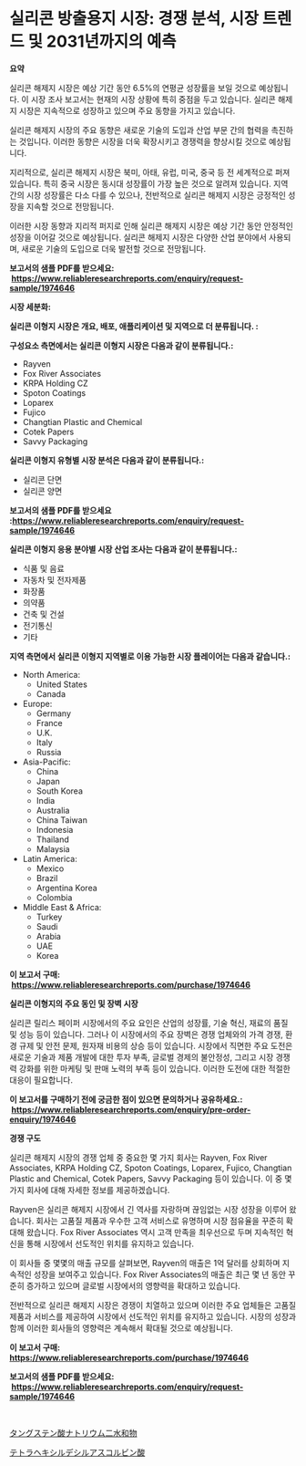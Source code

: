 <p><h1>실리콘 방출용지 시장: 경쟁 분석, 시장 트렌드 및 2031년까지의 예측</h1></p><p><strong>요약</strong></p>
<p><p>실리콘 해제지 시장은 예상 기간 동안 6.5%의 연평균 성장률을 보일 것으로 예상됩니다. 이 시장 조사 보고서는 현재의 시장 상황에 특히 중점을 두고 있습니다. 실리콘 해제지 시장은 지속적으로 성장하고 있으며 주요 동향을 가지고 있습니다.</p><p>실리콘 해제지 시장의 주요 동향은 새로운 기술의 도입과 산업 부문 간의 협력을 촉진하는 것입니다. 이러한 동향은 시장을 더욱 확장시키고 경쟁력을 향상시킬 것으로 예상됩니다.</p><p>지리적으로, 실리콘 해제지 시장은 북미, 아태, 유럽, 미국, 중국 등 전 세계적으로 퍼져 있습니다. 특히 중국 시장은 동시대 성장률이 가장 높은 것으로 알려져 있습니다. 지역 간의 시장 성장률은 다소 다를 수 있으나, 전반적으로 실리콘 해제지 시장은 긍정적인 성장을 지속할 것으로 전망됩니다.</p><p>이러한 시장 동향과 지리적 퍼지로 인해 실리콘 해제지 시장은 예상 기간 동안 안정적인 성장을 이어갈 것으로 예상됩니다. 실리콘 해제지 시장은 다양한 산업 분야에서 사용되며, 새로운 기술의 도입으로 더욱 발전할 것으로 전망됩니다.</p></p>
<p><strong>보고서의 샘플 PDF를 받으세요: &nbsp;<a href="https://www.reliableresearchreports.com/enquiry/request-sample/1974646">https://www.reliableresearchreports.com/enquiry/request-sample/1974646</a></strong></p>
<p><strong>시장 세분화:</strong></p>
<p><strong> 실리콘 이형지 시장은 개요, 배포, 애플리케이션 및 지역으로 더 분류됩니다. :</strong></p>
<p><strong>구성요소 측면에서는 실리콘 이형지 시장은 다음과 같이 분류됩니다.:</strong></p>
<p><ul><li>Rayven</li><li>Fox River Associates</li><li>KRPA Holding CZ</li><li>Spoton Coatings</li><li>Loparex</li><li>Fujico</li><li>Changtian Plastic and Chemical</li><li>Cotek Papers</li><li>Savvy Packaging</li></ul></p>
<p><strong> 실리콘 이형지 유형별 시장 분석은 다음과 같이 분류됩니다.:</strong></p>
<p><ul><li>실리콘 단면</li><li>실리콘 양면</li></ul></p>
<p><strong>보고서의 샘플 PDF를 받으세요 :<a href="https://www.reliableresearchreports.com/enquiry/request-sample/1974646">https://www.reliableresearchreports.com/enquiry/request-sample/1974646</a></strong></p>
<p><strong> 실리콘 이형지 응용 분야별 시장 산업 조사는 다음과 같이 분류됩니다.:</strong></p>
<p><ul><li>식품 및 음료</li><li>자동차 및 전자제품</li><li>화장품</li><li>의약품</li><li>건축 및 건설</li><li>전기통신</li><li>기타</li></ul></p>
<p><strong>지역 측면에서 실리콘 이형지 지역별로 이용 가능한 시장 플레이어는 다음과 같습니다.:</strong></p>
<p><ul>
    <li>
        North America:
        <ul>
            <li>United States</li>
            <li>Canada</li>
        </ul>
    </li>
    <li>
        Europe:
        <ul>
            <li>Germany</li>
            <li>France</li>
            <li>U.K.</li>
            <li>Italy</li>
            <li>Russia</li>
        </ul>
    </li>
    <li>
        Asia-Pacific:
        <ul>
            <li>China</li>
            <li>Japan</li>
            <li>South Korea</li>
            <li>India</li>
            <li>Australia</li>
            <li>China Taiwan</li>
            <li>Indonesia</li>
            <li>Thailand</li>
            <li>Malaysia</li>
        </ul>
    </li>
    <li>
        Latin America:
        <ul>
            <li>Mexico</li>
            <li>Brazil</li>
            <li>Argentina Korea</li>
            <li>Colombia</li>
        </ul>
    </li>
    <li>
        Middle East & Africa:
        <ul>
            <li>Turkey</li>
            <li>Saudi</li>
            <li>Arabia</li>
            <li>UAE</li>
            <li>Korea</li>
        </ul>
    </li>
    </ul></p>
<p><strong>이 보고서 구매: &nbsp;<a href="https://www.reliableresearchreports.com/purchase/1974646">https://www.reliableresearchreports.com/purchase/1974646</a></strong></p>
<p><strong>실리콘 이형지의 주요 동인 및 장벽 시장</strong></p>
<p><p>실리콘 릴리스 페이퍼 시장에서의 주요 요인은 산업의 성장률, 기술 혁신, 재료의 품질 및 성능 등이 있습니다. 그러나 이 시장에서의 주요 장벽은 경쟁 업체와의 가격 경쟁, 환경 규제 및 안전 문제, 원자재 비용의 상승 등이 있습니다. 시장에서 직면한 주요 도전은 새로운 기술과 제품 개발에 대한 투자 부족, 글로벌 경제의 불안정성, 그리고 시장 경쟁력 강화를 위한 마케팅 및 판매 노력의 부족 등이 있습니다. 이러한 도전에 대한 적절한 대응이 필요합니다.</p></p>
<p><strong>이 보고서를 구매하기 전에 궁금한 점이 있으면 문의하거나 공유하세요.: &nbsp;<a href="https://www.reliableresearchreports.com/enquiry/pre-order-enquiry/1974646">https://www.reliableresearchreports.com/enquiry/pre-order-enquiry/1974646</a></strong></p>
<p><strong>경쟁 구도</strong></p>
<p><p>실리콘 해제지 시장의 경쟁 업체 중 중요한 몇 가지 회사는 Rayven, Fox River Associates, KRPA Holding CZ, Spoton Coatings, Loparex, Fujico, Changtian Plastic and Chemical, Cotek Papers, Savvy Packaging 등이 있습니다. 이 중 몇 가지 회사에 대해 자세한 정보를 제공하겠습니다.</p><p>Rayven은 실리콘 해제지 시장에서 긴 역사를 자랑하며 끊임없는 시장 성장을 이루어 왔습니다. 회사는 고품질 제품과 우수한 고객 서비스로 유명하며 시장 점유율을 꾸준히 확대해 왔습니다. Fox River Associates 역시 고객 만족을 최우선으로 두며 지속적인 혁신을 통해 시장에서 선도적인 위치를 유지하고 있습니다.</p><p>이 회사들 중 몇몇의 매출 규모를 살펴보면, Rayven의 매출은 1억 달러를 상회하며 지속적인 성장을 보여주고 있습니다. Fox River Associates의 매출은 최근 몇 년 동안 꾸준히 증가하고 있으며 글로벌 시장에서의 영향력을 확대하고 있습니다.</p><p>전반적으로 실리콘 해제지 시장은 경쟁이 치열하고 있으며 이러한 주요 업체들은 고품질 제품과 서비스를 제공하여 시장에서 선도적인 위치를 유지하고 있습니다. 시장의 성장과 함께 이러한 회사들의 영향력은 계속해서 확대될 것으로 예상됩니다.</p></p>
<p><strong>이 보고서 구매: &nbsp; <a href="https://www.reliableresearchreports.com/purchase/1974646">https://www.reliableresearchreports.com/purchase/1974646</a></strong></p>
<p><strong>보고서의 샘플 PDF를 받으세요: &nbsp;<a href="https://www.reliableresearchreports.com/enquiry/request-sample/1974646">https://www.reliableresearchreports.com/enquiry/request-sample/1974646</a></strong><strong></strong></p>
<p>&nbsp;</p>
<p><p><a href="https://github.com/Calvi3ynJerde867/Market-Research-Report-List-1/blob/main/993688612348.md">タングステン酸ナトリウム二水和物</a></p><p><a href="https://github.com/JacksonWiza1924/Market-Research-Report-List-1/blob/main/397570512349.md">テトラヘキシルデシルアスコルビン酸</a></p></p>
